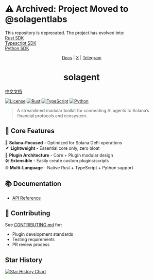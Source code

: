 # ⚠️ Archived: Project Moved to @solagentlabs

This repository is deprecated. The project has evolved into:  
[Rust SDK](https://github.com/solagentLabs/solagent-rs)  
[Typescript SDK](https://github.com/solagentLabs/solagent-ts)  
[Python SDK](https://github.com/solagentLabs/solagent-py)  

<div align="center">

[Docs](https://docs.solagent.rs) | [X](https://x.com/ztgx5) | [Telegram](https://t.me/solagent_rs)

# solagent

</div>

[中文文档](./README.zh.md)

[![License](https://img.shields.io/badge/license-Apache--2.0-blue)](LICENSE)
[![Rust](https://img.shields.io/badge/Rust-1.83%2B-orange)](https://www.rust-lang.org)
[![TypeScript](https://img.shields.io/badge/TypeScript-5.0%2B-blue)](https://www.typescriptlang.org)
[![Python](https://img.shields.io/badge/Python-v0.1.0-yellow)](https://pypi.org/project/solagent/)

> A streamlined modular toolkit for connecting AI agents to Solana’s financial protocols and ecosystem.

## 🌟 Core Features

🎯 **Solana-Focused** - Optimized for Solana DeFi operations  
🪶 **Lightweight** - Essential core only, zero bloat  
🔌 **Plugin Architecture** - Core + Plugin modular design  
🛠️ **Extensible** - Easily create custom plugins/scripts  
🌐 **Multi-Language** - Native Rust + TypeScript + Python support  

## 📚 Documentation

- [API Reference](https://docs.solagent.rs)

## 🤝 Contributing
See [CONTRIBUTING.md](./CONTRIBUTING.md) for:
- Plugin development standards
- Testing requirements
- PR review process

## Star History

[![Star History Chart](https://api.star-history.com/svg?repos=zTgx/solagent.rs&type=Date)](https://star-history.com/#zTgx/solagent.rs&Date)
